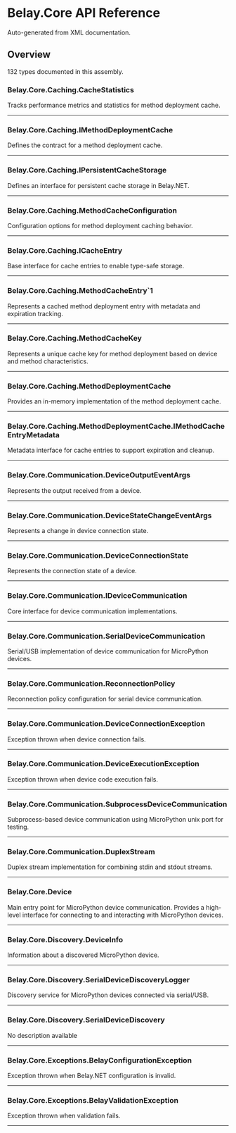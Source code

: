 # Belay.Core API Reference

Auto-generated from XML documentation.

## Overview

132 types documented in this assembly.

### Belay.Core.Caching.CacheStatistics

Tracks performance metrics and statistics for method deployment cache.

---

### Belay.Core.Caching.IMethodDeploymentCache

Defines the contract for a method deployment cache.

---

### Belay.Core.Caching.IPersistentCacheStorage

Defines an interface for persistent cache storage in Belay.NET.

---

### Belay.Core.Caching.MethodCacheConfiguration

Configuration options for method deployment caching behavior.

---

### Belay.Core.Caching.ICacheEntry

Base interface for cache entries to enable type-safe storage.

---

### Belay.Core.Caching.MethodCacheEntry`1

Represents a cached method deployment entry with metadata and expiration tracking.

---

### Belay.Core.Caching.MethodCacheKey

Represents a unique cache key for method deployment based on device and method characteristics.

---

### Belay.Core.Caching.MethodDeploymentCache

Provides an in-memory implementation of the method deployment cache.

---

### Belay.Core.Caching.MethodDeploymentCache.IMethodCacheEntryMetadata

Metadata interface for cache entries to support expiration and cleanup.

---

### Belay.Core.Communication.DeviceOutputEventArgs

Represents the output received from a device.

---

### Belay.Core.Communication.DeviceStateChangeEventArgs

Represents a change in device connection state.

---

### Belay.Core.Communication.DeviceConnectionState

Represents the connection state of a device.

---

### Belay.Core.Communication.IDeviceCommunication

Core interface for device communication implementations.

---

### Belay.Core.Communication.SerialDeviceCommunication

Serial/USB implementation of device communication for MicroPython devices.

---

### Belay.Core.Communication.ReconnectionPolicy

Reconnection policy configuration for serial device communication.

---

### Belay.Core.Communication.DeviceConnectionException

Exception thrown when device connection fails.

---

### Belay.Core.Communication.DeviceExecutionException

Exception thrown when device code execution fails.

---

### Belay.Core.Communication.SubprocessDeviceCommunication

Subprocess-based device communication using MicroPython unix port for testing.

---

### Belay.Core.Communication.DuplexStream

Duplex stream implementation for combining stdin and stdout streams.

---

### Belay.Core.Device

Main entry point for MicroPython device communication. Provides a high-level interface for connecting to and interacting with MicroPython devices.

---

### Belay.Core.Discovery.DeviceInfo

Information about a discovered MicroPython device.

---

### Belay.Core.Discovery.SerialDeviceDiscoveryLogger

Discovery service for MicroPython devices connected via serial/USB.

---

### Belay.Core.Discovery.SerialDeviceDiscovery

No description available

---

### Belay.Core.Exceptions.BelayConfigurationException

Exception thrown when Belay.NET configuration is invalid.

---

### Belay.Core.Exceptions.BelayValidationException

Exception thrown when validation fails.

---

